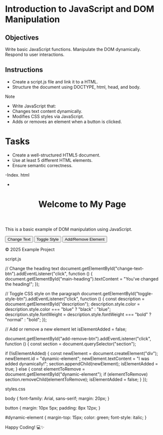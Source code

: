 # Introduction to JavaScript and DOM Manipulation

## Objectives

Write basic JavaScript functions.
Manipulate the DOM dynamically.
Respond to user interactions.

## Instructions

- Create a script.js file and link it to a HTML.
- Structure the document using DOCTYPE, html, head, and body.

>[!NOTE]
>  - Write JavaScript that:
>  - Changes text content dynamically.
>  - Modifies CSS styles via JavaScript.
>  - Adds or removes an element when a button is clicked.


# Tasks
- Create a well-structured HTML5 document.
- Use at least 5 different HTML elements.
- Ensure semantic correctness.

-Index. html
- <!DOCTYPE html>
<html lang="en">
<head>
  <meta charset="UTF-8">
  <meta name="viewport" content="width=device-width, initial-scale=1.0">
  <title>Interactive DOM Example</title>
  <link rel="stylesheet" href="styles.css">
</head>
<body>

  <header>
    <h1 id="main-heading">Welcome to My Page</h1>
  </header>

  <section>
    <p id="description">This is a basic example of DOM manipulation using JavaScript.</p>
    <button id="change-text-btn">Change Text</button>
    <button id="toggle-style-btn">Toggle Style</button>
    <button id="add-remove-btn">Add/Remove Element</button>
  </section>

  <footer>
    <p>&copy; 2025 Example Project</p>
  </footer>

  <script src="script.js"></script>
</body>
</html>

script.js

// Change the heading text
document.getElementById("change-text-btn").addEventListener("click", function () {
  document.getElementById("main-heading").textContent = "You've changed the heading!";
});

// Toggle CSS style on the paragraph
document.getElementById("toggle-style-btn").addEventListener("click", function () {
  const description = document.getElementById("description");
  description.style.color = description.style.color === "blue" ? "black" : "blue";
  description.style.fontWeight = description.style.fontWeight === "bold" ? "normal" : "bold";
});

// Add or remove a new element
let isElementAdded = false;

document.getElementById("add-remove-btn").addEventListener("click", function () {
  const section = document.querySelector("section");

  if (!isElementAdded) {
    const newElement = document.createElement("div");
    newElement.id = "dynamic-element";
    newElement.textContent = "I was added dynamically!";
    section.appendChild(newElement);
    isElementAdded = true;
  } else {
    const elementToRemove = document.getElementById("dynamic-element");
    if (elementToRemove) section.removeChild(elementToRemove);
    isElementAdded = false;
  }
});

 styles.css
 
body {
  font-family: Arial, sans-serif;
  margin: 20px;
}

button {
  margin: 10px 5px;
  padding: 8px 12px;
}

#dynamic-element {
  margin-top: 15px;
  color: green;
  font-style: italic;
}

Happy Coding! 💻✨
